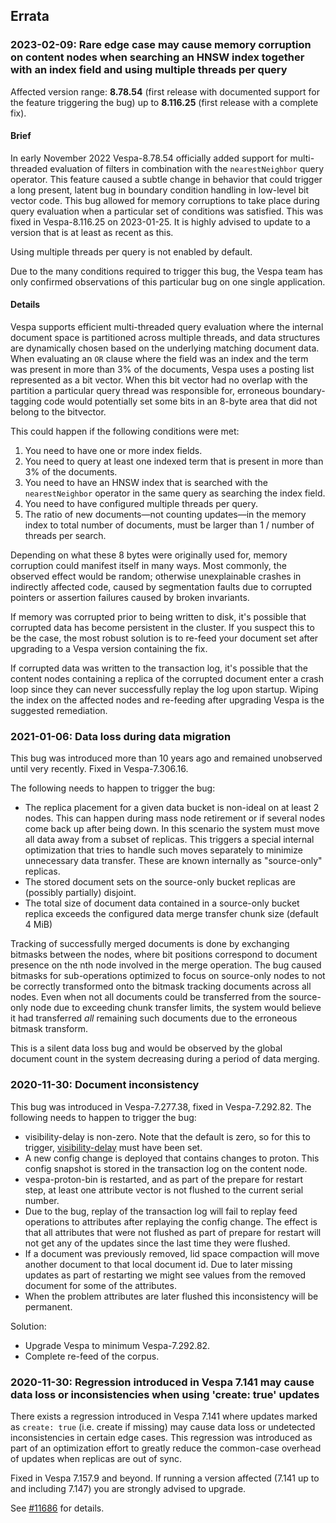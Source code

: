 <!-- Copyright Yahoo. Licensed under the terms of the Apache 2.0 license. See LICENSE in the project root. -->

## Errata

### 2023-02-09: Rare edge case may cause memory corruption on content nodes when searching an HNSW index together with an index field and using multiple threads per query

Affected version range: **8.78.54** (first release with documented support for the
feature triggering the bug) up to **8.116.25** (first release with a complete fix).

#### Brief

In early November 2022 Vespa-8.78.54 officially added support for multi-threaded
evaluation of filters in combination with the `nearestNeighbor` query operator.
This feature caused a subtle change in behavior that could trigger a long present,
latent bug in boundary condition handling in low-level bit vector code. This bug
allowed for memory corruptions to take place during query evaluation when a
particular set of conditions was satisfied. This was fixed in Vespa-8.116.25 on
2023-01-25. It is highly advised to update to a version that is at least as recent
as this.

Using multiple threads per query is not enabled by default.

Due to the many conditions required to trigger this bug, the Vespa team has only
confirmed observations of this particular bug on one single application.

#### Details

Vespa supports efficient multi-threaded query evaluation where the internal
document space is partitioned across multiple threads, and data structures
are dynamically chosen based on the underlying matching document data.
When evaluating an `OR` clause where the field was an index and the term was
present in more than 3% of the documents, Vespa uses a posting list represented
as a bit vector. When this bit vector had no overlap with the partition a
particular query thread was responsible for, erroneous boundary-tagging code
would potentially set some bits in an 8-byte area that did not belong to the
bitvector.

This could happen if the following conditions were met:

 1. You need to have one or more index fields.
 2. You need to query at least one indexed term that is present in more than 3%
    of the documents.
 3. You need to have an HNSW index that is searched with the `nearestNeighbor`
    operator in the same query as searching the index field.
 4. You need to have configured multiple threads per query.
 5. The ratio of new documents—not counting updates—in the memory index to total
    number of documents, must be larger than 1 / number of threads per search.

Depending on what these 8 bytes were originally used for, memory corruption could
manifest itself in many ways. Most commonly, the observed effect would be random;
otherwise unexplainable crashes in indirectly affected code, caused by segmentation
faults due to corrupted pointers or assertion failures caused by broken invariants.

If memory was corrupted prior to being written to disk, it's possible that corrupted
data has become persistent in the cluster. If you suspect this to be the case, the
most robust solution is to re-feed your document set after upgrading to a Vespa
version containing the fix.

If corrupted data was written to the transaction log, it's possible that the content
nodes containing a replica of the corrupted document enter a crash loop since they
can never successfully replay the log upon startup. Wiping the index on the affected
nodes and re-feeding after upgrading Vespa is the suggested remediation.


### 2021-01-06: Data loss during data migration
This bug was introduced more than 10 years ago and remained unobserved until very recently. Fixed in Vespa-7.306.16.

The following needs to happen to trigger the bug:

* The replica placement for a given data bucket is non-ideal on at least 2 nodes.
  This can happen during mass node retirement or if several nodes come back up after being down.
  In this scenario the system must move all data away from a subset of replicas. This triggers
  a special internal optimization that tries to handle such moves separately to
  minimize unnecessary data transfer. These are known internally as "source-only" replicas.
* The stored document sets on the source-only bucket replicas are (possibly partially) disjoint.
* The total size of document data contained in a source-only bucket replica exceeds the configured
  data merge transfer chunk size (default 4 MiB)

Tracking of successfully merged documents is done by exchanging bitmasks between the nodes, where bit positions
correspond to document presence on the nth node involved in the merge operation.
The bug caused bitmasks for sub-operations optimized to focus on source-only nodes to not be correctly transformed
onto the bitmask tracking documents across all nodes.
Even when not all documents could be transferred from the source-only node due to exceeding chunk transfer limits,
the system would believe it had transferred _all_ remaining such documents due to the erroneous bitmask transform.

This is a silent data loss bug and would be observed by the global document count in the system decreasing
during a period of data merging.

### 2020-11-30: Document inconsistency
This bug was introduced in Vespa-7.277.38, fixed in Vespa-7.292.82.
The following needs to happen to trigger the bug:

* visibility-delay is non-zero. Note that the default is zero, so for this to trigger,
  [visibility-delay](https://docs.vespa.ai/en/reference/services-content.html#visibility-delay)
  must have been set.
* A new config change is deployed that contains changes to proton.
  This config snapshot is stored in the transaction log on the content node.
* vespa-proton-bin is restarted, and as part of the prepare for restart step,
  at least one attribute vector is not flushed to the current serial number.
* Due to the bug, replay of the transaction log will fail to replay feed operations to attributes after replaying the config change.
  The effect is that all attributes that were not flushed as part of prepare for restart
  will not get any of the updates since the last time they were flushed.
* If a document was previously removed, lid space compaction will move another document to that local document id.
  Due to later missing updates as part of restarting we might see values from the removed document for some of the attributes.
* When the problem attributes are later flushed this inconsistency will be permanent.

Solution:
* Upgrade Vespa to minimum Vespa-7.292.82.
* Complete re-feed of the corpus.



### 2020-11-30: Regression introduced in Vespa 7.141 may cause data loss or inconsistencies when using 'create: true' updates
There exists a regression introduced in Vespa 7.141 where updates marked as `create: true` (i.e. create if missing)
may cause data loss or undetected inconsistencies in certain edge cases.
This regression was introduced as part of an optimization effort to greatly reduce the common-case overhead of updates
when replicas are out of sync.

Fixed in Vespa 7.157.9 and beyond.
If running a version affected (7.141 up to and including 7.147) you are strongly advised to upgrade.

See [#11686](https://github.com/vespa-engine/vespa/issues/11686) for details.
